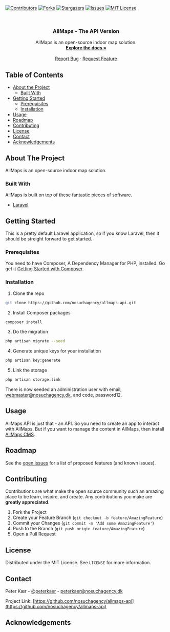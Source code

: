 [![Contributors][contributors-shield]][contributors-url]
[![Forks][forks-shield]][forks-url]
[![Stargazers][stars-shield]][stars-url]
[![Issues][issues-shield]][issues-url]
[![MIT License][license-shield]][license-url]

<br />
<p align="center">
  <h3 align="center">AllMaps - The API Version</h3>

  <p align="center">
    AllMaps is an open-source indoor map solution.
    <br />
    <a href="https://docs.allmaps.nosuchagency.net/"><strong>Explore the docs »</strong></a>
    <br />
    <br />
    <a href="https://github.com/nosuchagency/allmaps-api/issues">Report Bug</a>
    ·
    <a href="https://github.com/nosuchagency/allmaps-api/issues">Request Feature</a>
  </p>
</p>

<!-- TABLE OF CONTENTS -->
## Table of Contents

* [About the Project](#about-the-project)
  * [Built With](#built-with)
* [Getting Started](#getting-started)
  * [Prerequisites](#prerequisites)
  * [Installation](#installation)
* [Usage](#usage)
* [Roadmap](#roadmap)
* [Contributing](#contributing)
* [License](#license)
* [Contact](#contact)
* [Acknowledgements](#acknowledgements)

<!-- ABOUT THE PROJECT -->
## About The Project

AllMaps is an open-source indoor map solution.

### Built With
AllMaps is built on top of these fantastic pieces of software.

* [Laravel](https://laravel.com)

<!-- GETTING STARTED -->
## Getting Started

This is a pretty default Laravel application, so if you know Laravel, then it should be streight forward to get started.

### Prerequisites




You need to have Composer, A Dependency Manager for PHP, installed. Go get it <a href="https://getcomposer.org/doc/00-intro.md">Getting Started with Composer</a>.

### Installation

1) Clone the repo

```sh
git clone https://github.com/nosuchagency/allmaps-api.git
```

2) Install Composer packages

```sh
composer install
```

3) Do the migration

```sh
php artisan migrate --seed
```

4) Generate unique keys for your installation

```sh
php artisan key:generate
```

5) Link the storage

```sh
php artisan storage:link
```

There is now seeded an administration user with email, webmaster@nosuchagency.dk, and code, password12.


<!-- USAGE EXAMPLES -->
## Usage

AllMaps API is just that - an API. So you need to create an app to interact with AllMaps. But if you want to manage the content in AllMaps, then install <a href="https://github.com/nosuchagency/allmaps-cms">AllMaps CMS</a>.


<!-- ROADMAP -->
## Roadmap

See the [open issues](https://github.com/nosuchagency/allmaps-api/issues) for a list of proposed features (and known issues).


<!-- CONTRIBUTING -->
## Contributing

Contributions are what make the open source community such an amazing place to be learn, inspire, and create. Any contributions you make are **greatly appreciated**.

1. Fork the Project
2. Create your Feature Branch (`git checkout -b feature/AmazingFeature`)
3. Commit your Changes (`git commit -m 'Add some AmazingFeature'`)
4. Push to the Branch (`git push origin feature/AmazingFeature`)
5. Open a Pull Request

<!-- LICENSE -->
## License

Distributed under the MIT License. See `LICENSE` for more information.

<!-- CONTACT -->
## Contact

Peter Kær - [@peterkaer](https://twitter.com/peterkaer) - peterkaer@nosuchagency.dk

Project Link: [https://github.com/nosuchagency/allmaps-api](https://github.com/nosuchagency/allmaps-api)


<!-- ACKNOWLEDGEMENTS -->
## Acknowledgements

<!-- MARKDOWN LINKS & IMAGES -->
<!-- https://www.markdownguide.org/basic-syntax/#reference-style-links -->
[contributors-shield]: https://img.shields.io/github/contributors/nosuchagency/allmaps-api.svg?style=flat-square
[contributors-url]: https://github.com/nosuchagency/allmaps-api/graphs/contributors

[forks-shield]: https://img.shields.io/github/forks/nosuchagency/allmaps-api.svg?style=flat-square
[forks-url]: https://github.com/nosuchagency/allmaps-api/network/members

[stars-shield]: https://img.shields.io/github/stars/nosuchagency/allmaps-api.svg?style=flat-square
[stars-url]: https://github.com/nosuchagency/allmaps-api/stargazers

[issues-shield]: https://img.shields.io/github/issues/nosuchagency/allmaps-api.svg?style=flat-square
[issues-url]: https://github.com/nosuchagency/allmaps-api/issues

[license-shield]: https://img.shields.io/github/license/nosuchagency/allmaps-api.svg?style=flat-square
[license-url]: https://github.com/nosuchagency/allmaps-api/blob/master/LICENSE.txt

[product-screenshot-one]: readme/allmaps-screenshot-1.png